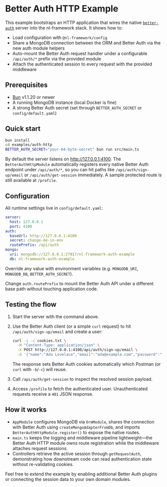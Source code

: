 # Better Auth HTTP Example

This example bootstraps an HTTP application that wires the native [`better-auth`](https://better-auth.com) server into the nl-framework stack. It shows how to:

- Load configuration with `@nl-framework/config`
- Share a MongoDB connection between the ORM and Better Auth via the new auth module helpers
- Auto-mount the Better Auth request handler under a configurable `/api/auth/*` prefix via the provided module
- Attach the authenticated session to every request with the provided middleware

## Prerequisites

- [Bun](https://bun.sh) v1.1.20 or newer
- A running MongoDB instance (local Docker is fine)
- A strong Better Auth secret (set through `BETTER_AUTH_SECRET` or `config/default.yaml`)

## Quick start

```bash
bun install
cd examples/auth-http
BETTER_AUTH_SECRET="your-64-byte-secret" bun run src/main.ts
```

By default the server listens on <http://127.0.0.1:4100>. The `BetterAuthHttpModule` automatically registers every native Better Auth endpoint under `/api/auth/*`, so you can hit paths like `/api/auth/sign-up/email` or `/api/auth/get-session` immediately. A sample protected route is still available at `/profile`.

## Configuration

All runtime settings live in `config/default.yaml`:

```yaml
server:
  host: 127.0.0.1
  port: 4100
auth:
  baseUrl: http://127.0.0.1:4100
  secret: change-me-in-env
  routePrefix: /api/auth
mongo:
  uri: mongodb://127.0.0.1:27017/nl-framework-auth-example
  db: nl-framework-auth-example
```

Override any value with environment variables (e.g. `MONGODB_URI`, `MONGODB_DB`, `BETTER_AUTH_SECRET`).

Change `auth.routePrefix` to mount the Better Auth API under a different base path without touching application code.

## Testing the flow

1. Start the server with the command above.
2. Use the Better Auth client (or a simple `curl` request) to hit `/api/auth/sign-up/email` and create a user:

   ```bash
   curl -i -c cookies.txt \
     -H "Content-Type: application/json" \
     -X POST http://127.0.0.1:4100/api/auth/sign-up/email \
     -d '{"name":"Ada Lovelace","email":"ada@example.com","password":"Str0ngPassw0rd!","rememberMe":true}'
   ```

   The response sets Better Auth cookies automatically which Postman (or `curl` with `-b`/`-c`) will reuse.
3. Call `/api/auth/get-session` to inspect the resolved session payload.
4. Access `/profile` to fetch the authenticated user. Unauthenticated requests receive a `401` JSON response.

## How it works

- `AppModule` configures MongoDB via `OrmModule`, shares the connection with Better Auth using `createMongoAdapterFromDb`, and imports `BetterAuthHttpModule.register()` to expose the native routes.
- `main.ts` keeps the logging and middleware pipeline lightweight—the Better Auth HTTP module owns route registration while the middleware attaches request sessions.
- Controllers retrieve the active session through `getRequestAuth`, demonstrating how downstream code can read authentication state without re-validating cookies.

Feel free to extend the example by enabling additional Better Auth plugins or connecting the session data to your own domain modules.
